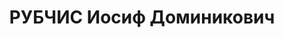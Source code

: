 ---
title: РУБЧИС Иосиф Доминикович
description: 'Род. в 1903, г. Гали, Абхазия, поляк. Место проживания: г. Тбилиси,
  ул. Палиашвили 11. Род занятий: до ареста заместитель директора Грузторга.

  Осужден Тройкой при НКВД ГССР 10.11.1937. Мера наказания: расстрел с конфискацией
  личного имущества. Дата расстрела: 12.11.1937'
---